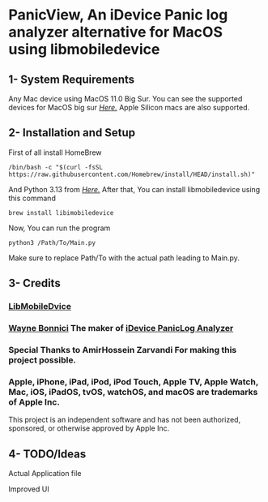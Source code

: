 # PanicView, An iDevice Panic log analyzer alternative for MacOS using libmobiledevice 
## 1- System Requirements 
Any Mac device using MacOS 11.0 Big Sur.
You can see the supported devices for MacOS big sur [*Here.*](https://en.wikipedia.org/wiki/MacOS_Big_Sur)
Apple Silicon macs are also supported.
## 2- Installation and Setup
First of all install HomeBrew
```
/bin/bash -c "$(curl -fsSL https://raw.githubusercontent.com/Homebrew/install/HEAD/install.sh)"
```
And Python 3.13 from [*Here.*](https://www.python.org/ftp/python/3.13.7/python-3.13.7-macos11.pkg)
After that, You can install libmobiledevice using this command 
```
brew install libimobiledevice
```
Now, You can run the program 
```
python3 /Path/To/Main.py
```
Make sure to replace Path/To with the actual path leading to Main.py.
## 3- Credits 
### [LibMobileDvice](https://github.com/libimobiledevice/libimobiledevice)
### [Wayne Bonnici](https://github.com/waynebonc) The maker of [iDevice PanicLog Analyzer](https://github.com/waynebonc/iDeviceLogAnalyzer-public)
### Special Thanks to AmirHossein Zarvandi For making this project possible. 
### Apple, iPhone, iPad, iPod, iPod Touch, Apple TV, Apple Watch, Mac, iOS, iPadOS, tvOS, watchOS, and macOS are trademarks of Apple Inc.

This project is an independent software and has not been authorized, sponsored, or otherwise approved by Apple Inc.
## 4- TODO/Ideas
Actual Application file

Improved UI
